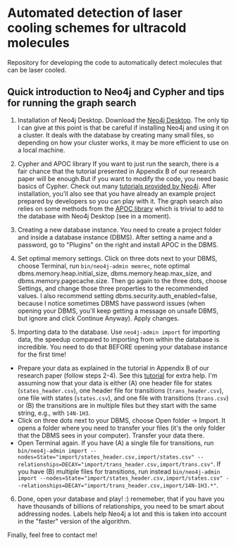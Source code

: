 # Automated detection of laser cooling schemes for ultracold molecules

Repository for developing the code to automatically detect molecules that can be laser cooled.

## Quick introduction to Neo4j and Cypher and tips for running the graph search

1. Installation of Neo4j Desktop.
Download the [Neo4j Desktop](https://neo4j.com/download/). The only tip I can give at this point is that be careful if installing Neo4j and using it on a cluster. It deals with the database by creating many small files, so depending on how your cluster works, it may be more efficient to use on a local machine.

2. Cypher and APOC library
If you want to just run the search, there is a fair chance that the tutorial presented in Appendix B of our research paper will be enough.But if you want to modify the code, you need basic basics of Cypher. Check out many [tutorials provided by Neo4j](https://neo4j.com/docs/getting-started/appendix/tutorials/tutorials-overview/). After installation, you'll also see that you have already an example project prepared by developers so you can play with it. The graph search also relies on some methods from the [APOC library](https://neo4j.com/docs/apoc/current/) which is trivial to add to the database with Neo4j Desktop (see in a moment).

3. Creating a new database instance.
You need to create a project folder and inside a database instance (DBMS). After setting a name and a password, go to "Plugins" on the right and install APOC in the DBMS.

4. Set optimal memory settings.
Click on three dots next to your DBMS, choose Terminal, run `bin/neo4j-admin memrec`, note optimal dbms.memory.heap.initial_size, dbms.memory.heap.max_size, and dbms.memory.pagecache.size. Then go again to the three dots, choose Settings, and change those three properties to the recommended values. I also recommend setting dbms.security.auth_enabled=false, because I notice sometimes DBMS have password issues (when opening your DBMS, you'll keep getting a message on unsafe DBMS, but ignore and click Continue Anyway). Apply changes.

5. Importing data to the database.
Use `neo4j-admin import` for importing data, the speedup compared to importing from within the database is incredible. You need to do that BEFORE opening your database instance for the first time!
- Prepare your data as explained in the tutorial in Appendix B of our research paper (follow steps 2-4). See this [tutorial](https://neo4j.com/docs/operations-manual/current/tutorial/neo4j-admin-import/) for extra help. I'm assuming now that your data is either (A) one header file for states (`states_header.csv`), one header file for transitions (`trans_header.csv`), one file with states (`states.csv`), and one file with transitions (`trans.csv`) or (B) the transitions are in multiple files but they start with the same string, e.g., with `14N-1H3`.
- Click on three dots next to your DBMS, choose Open folder -> Import. It opens a folder where you need to transfer your files (it's the only folder that the DBMS sees in your computer). Transfer your data there.
- Open Terminal again. If you have (A) a single file for transitions, run `bin/neo4j-admin import --nodes=State="import/states_header.csv,import/states.csv" --relationships=DECAY="import/trans_header.csv,import/trans.csv"`. If you have (B) multiple files for transitions, run instead `bin/neo4j-admin import --nodes=State="import/states_header.csv,import/states.csv" --relationships=DECAY="import/trans_header.csv,import/14N-1H3.*"`.

6. Done, open your database and play! :) rememeber, that if you have you have thousands of billions of relationships, you need to be smart about addressing nodes. Labels help Neo4j a lot and this is taken into account in the "faster" version of the algorithm.

Finally, feel free to contact me!